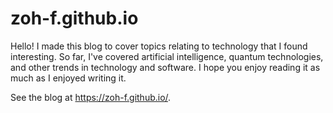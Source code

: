 # zoh-f.github.io
Hello! I made this blog to cover topics relating to technology that I found interesting.
So far, I've covered artificial intelligence, quantum technologies, and other trends in technology and software. 
I hope you enjoy reading it as much as I enjoyed writing it.

See the blog at https://zoh-f.github.io/.
